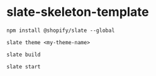 # slate-skeleton-template

`npm install @shopify/slate --global`

`slate theme <my-theme-name>`

`slate build`

`slate start`
